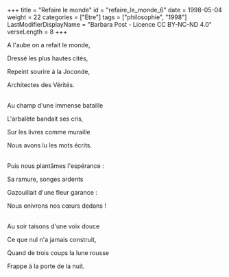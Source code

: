 +++
title = "Refaire le monde"
id = "refaire_le_monde_6"
date = 1998-05-04
weight = 22
categories = ["Etre"]
tags = ["philosophie", "1998"]
LastModifierDisplayName = "Barbara Post - Licence CC BY-NC-ND 4.0"
verseLength = 8
+++

A l'aube on a refait le monde,

Dressé les plus hautes cités,

Repeint sourire à la Joconde,

Architectes des Vérités.

 \
Au champ d'une immense bataille

L'arbalète bandait ses cris,

Sur les livres comme muraille

Nous avons lu les mots écrits.

 \
Puis nous plantâmes l'espérance :

Sa ramure, songes ardents

Gazouillait d'une fleur garance :

Nous enivrons nos cœurs dedans !

 \
Au soir taisons d'une voix douce

Ce que nul n'a jamais construit,

Quand de trois coups la lune rousse

Frappe à la porte de la nuit.
